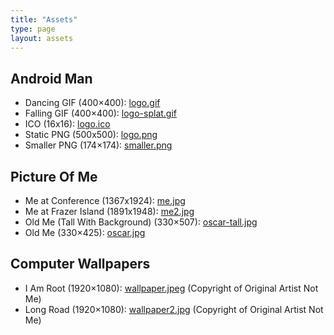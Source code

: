 ```yaml
---
title: "Assets"
type: page
layout: assets
---
```


## Android Man

* Dancing GIF (400×400): [logo.gif](/assets/logo.gif)
* Falling GIF (400×400): [logo-splat.gif](/assets/logo-splat.gif)
* ICO (16x16): [logo.ico](/assets/logo.ico)
* Static PNG (500x500): [logo.png](/assets/logo.png)
* Smaller PNG (174×174): [smaller.png](/assets/smaller.png)

## Picture Of Me

* Me at Conference (1367x1924): [me.jpg](/assets/me.jpg)
* Me at Frazer Island (1891x1948): [me2.jpg](/assets/me2.jpg)
* Old Me (Tall With Background) (330×507): [oscar-tall.jpg](/assets/oscar-tall.jpg)
* Old Me (330×425): [oscar.jpg](/assets/oscar.jpg)


## Computer Wallpapers

* I Am Root (1920×1080): [wallpaper.jpeg](/assets/wallpaper.jpeg) (Copyright of Original Artist Not Me)
* Long Road (1920×1080): [wallpaper2.jpg](/assets/wallpaper2.jpg) (Copyright of Original Artist Not Me)
